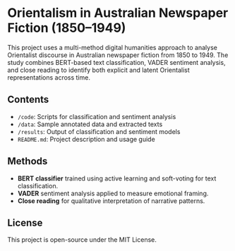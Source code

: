 # Orientalism in Australian Newspaper Fiction (1850–1949)

This project uses a multi-method digital humanities approach to analyse Orientalist discourse in Australian newspaper fiction from 1850 to 1949. The study combines BERT-based text classification, VADER sentiment analysis, and close reading to identify both explicit and latent Orientalist representations across time.

## Contents

- `/code`: Scripts for classification and sentiment analysis
- `/data`: Sample annotated data and extracted texts
- `/results`: Output of classification and sentiment models
- `README.md`: Project description and usage guide

## Methods

- **BERT classifier** trained using active learning and soft-voting for text classification.
- **VADER** sentiment analysis applied to measure emotional framing.
- **Close reading** for qualitative interpretation of narrative patterns.



## License

This project is open-source under the MIT License.
